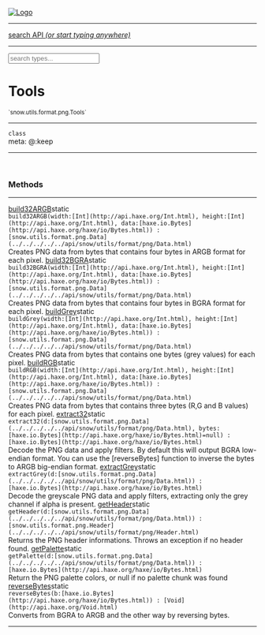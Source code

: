 
[![Logo](../../../../../images/logo.png)](../../../../../api/index.html)

<hr/>
<a href="#" id="search_bar" onclick="return;"><div> search API <em>(or start typing anywhere)</em> </div></a>
<hr/>

<script src="../../../../../js/omnibar.js"> </script>
<link rel="stylesheet" type="text/css" href="../../../../../css/omnibar.css" media="all">

<div id="omnibar"> <a href="#" onclick="return" id="omnibar_close"></a> <input id="omnibar_text" type="text" placeholder="search types..."></input></div>
<script  id="typelist" data-relpath="../../../../../" data-types="snow.App,snow.AppFixedTimestep,snow.Core,snow.CoreBinding,snow.Log,snow.Snow,snow.assets.Asset,snow.assets.AssetAudio,snow.assets.AssetBytes,snow.assets.AssetImage,snow.assets.AssetSystem,snow.assets.AssetSystemBinding,snow.assets.AssetText,snow.assets.Assets,snow.audio.Audio,snow.audio.AudioSystem,snow.audio.AudioSystemBinding,snow.audio.Sound,snow.audio.SoundBinding,snow.audio.SoundStream,snow.audio.openal.AL,snow.audio.openal.ALC,snow.audio.openal.Context,snow.audio.openal.Device,snow.input.Input,snow.input.InputSystem,snow.input.InputSystemBinding,snow.input.Keycodes,snow.input.MapIntBool,snow.input.MapIntFloat,snow.input.Scancodes,snow.io.IO,snow.io.IOSystem,snow.io.IOSystemBinding,snow.platform.native.Core,snow.platform.native.StaticSnow,snow.platform.native.assets.AssetSystem,snow.platform.native.audio.AudioSystem,snow.platform.native.audio.Sound,snow.platform.native.audio.SoundStream,snow.platform.native.audio.openal.AL,snow.platform.native.audio.openal.ALC,snow.platform.native.audio.openal.AudioSystem,snow.platform.native.audio.openal.Context,snow.platform.native.audio.openal.Device,snow.platform.native.audio.openal.OpenALHelper,snow.platform.native.audio.openal.Sound,snow.platform.native.audio.openal.SoundStream,snow.platform.native.audio.openal._AL.Context_Impl_,snow.platform.native.audio.openal._AL.Device_Impl_,snow.platform.native.input.InputSystem,snow.platform.native.input.sdl.ControllerEventType,snow.platform.native.input.sdl.GamepadEventTypes,snow.platform.native.input.sdl.InputSystem,snow.platform.native.input.sdl.KeyEventType,snow.platform.native.input.sdl.KeyEventTypes,snow.platform.native.input.sdl.ModValue,snow.platform.native.input.sdl.MouseEventType,snow.platform.native.input.sdl.MouseEventTypes,snow.platform.native.input.sdl.TouchEventTypes,snow.platform.native.input.sdl.TouchState,snow.platform.native.io.IOFile,snow.platform.native.io.IOSystem,snow.platform.native.render.opengl.GL,snow.platform.native.render.opengl.GLActiveInfo,snow.platform.native.render.opengl.GLBuffer,snow.platform.native.render.opengl.GLContextAttributes,snow.platform.native.render.opengl.GLFBO,snow.platform.native.render.opengl.GLFramebuffer,snow.platform.native.render.opengl.GLObject,snow.platform.native.render.opengl.GLProgram,snow.platform.native.render.opengl.GLRBO,snow.platform.native.render.opengl.GLRenderbuffer,snow.platform.native.render.opengl.GLShader,snow.platform.native.render.opengl.GLShaderPrecisionFormat,snow.platform.native.render.opengl.GLTexture,snow.platform.native.render.opengl.GLUniformLocation,snow.platform.native.render.opengl._GL.GLFramebuffer_Impl_,snow.platform.native.render.opengl._GL.GLRenderbuffer_Impl_,snow.platform.native.utils.ArrayBuffer,snow.platform.native.utils.ArrayBufferView,snow.platform.native.utils.ByteArray,snow.platform.native.utils.Compression,snow.platform.native.utils.Float32Array,snow.platform.native.utils.Int16Array,snow.platform.native.utils.Int32Array,snow.platform.native.utils.Int8Array,snow.platform.native.utils.UInt16Array,snow.platform.native.utils.UInt32Array,snow.platform.native.utils.UInt8Array,snow.platform.native.utils.UInt8ClampedArray,snow.platform.native.window.WindowSystem,snow.platform.native.window.sdl.WindowSystem,snow.platform.web.assets.psd.PSD,snow.platform.web.audio.AudioSystem,snow.platform.web.audio.Sound,snow.platform.web.audio.SoundStream,snow.platform.web.audio.howlerjs.AudioParams,snow.platform.web.audio.howlerjs.AudioSystem,snow.platform.web.audio.howlerjs.Howl,snow.platform.web.audio.howlerjs.Howler,snow.platform.web.audio.howlerjs.SoundStream,snow.platform.web.audio.howlerjs.SpriteParams,snow.render.opengl.GL,snow.render.opengl.GLActiveInfo,snow.render.opengl.GLBuffer,snow.render.opengl.GLContextAttributes,snow.render.opengl.GLFramebuffer,snow.render.opengl.GLProgram,snow.render.opengl.GLRenderbuffer,snow.render.opengl.GLShader,snow.render.opengl.GLTexture,snow.render.opengl.GLUniformLocation,snow.types.AppConfig,snow.types.AppConfigNative,snow.types.AppConfigWeb,snow.types.AssetAudioOptions,snow.types.AssetBytesOptions,snow.types.AssetImageOptions,snow.types.AssetInfo,snow.types.AssetTextOptions,snow.types.AssetType,snow.types.AudioDataBlob,snow.types.AudioDataInfo,snow.types.AudioFormatType,snow.types.AudioHandle,snow.types.AudioInfo,snow.types.DisplayMode,snow.types.FileEvent,snow.types.FileEventType,snow.types.FileEvents,snow.types.FileFilter,snow.types.GamepadDeviceEventType,snow.types.ImageInfo,snow.types.InputEvent,snow.types.InputEventType,snow.types.InputEvents,snow.types.Key,snow.types.ModState,snow.types.Scan,snow.types.SnowConfig,snow.types.SystemEvent,snow.types.SystemEventType,snow.types.SystemEvents,snow.types.TextEventType,snow.types.WindowConfig,snow.types.WindowEvent,snow.types.WindowEventType,snow.types.WindowEvents,snow.types.WindowHandle,snow.utils.AbstractClass,snow.utils.AbstractClassBuilder,snow.utils.ArrayBuffer,snow.utils.ArrayBufferView,snow.utils.ByteArray,snow.utils.Float32Array,snow.utils.IDataInput,snow.utils.IMemoryRange,snow.utils.Int16Array,snow.utils.Int32Array,snow.utils.Int8Array,snow.utils.Libs,snow.utils.Timer,snow.utils.UInt16Array,snow.utils.UInt32Array,snow.utils.UInt8Array,snow.utils.UIntClamped8Array,snow.utils._AbstractClass.StringMap,snow.utils.format.png.Chunk,snow.utils.format.png.Color,snow.utils.format.png.Data,snow.utils.format.png.Header,snow.utils.format.png.Reader,snow.utils.format.png.Tools,snow.utils.format.png.Writer,snow.utils.format.tools.Adler32,snow.utils.format.tools.Deflate,snow.utils.format.tools.HuffTools,snow.utils.format.tools.Huffman,snow.utils.format.tools.Inflate,snow.utils.format.tools.InflateImpl,snow.utils.format.tools.MemoryBytes,snow.utils.format.tools._InflateImpl.State,snow.utils.format.tools._InflateImpl.Window,snow.window.Window,snow.window.WindowSystem,snow.window.WindowSystemBinding,snow.window.Windowing"></script>


<h1>Tools</h1>
<small>`snow.utils.format.png.Tools`</small>



<hr/>

`class`<br/><span class="meta">
meta: @:keep</span>

<hr/>


&nbsp;
&nbsp;






<h3>Methods</h3> <hr/><span class="method apipage">
            <a name="build32ARGB"><a class="lift" href="#build32ARGB">build32ARGB</a></a><span class="inline-block static">static</span><div class="clear"></div>
            <code class="signature apipage">build32ARGB(width:[Int](http://api.haxe.org/Int.html)<span></span>, height:[Int](http://api.haxe.org/Int.html)<span></span>, data:[haxe.io.Bytes](http://api.haxe.org/haxe/io/Bytes.html)<span></span>) : [snow.utils.format.png.Data](../../../../../api/snow/utils/format/png/Data.html)</code><br/><span class="small_desc_flat">Creates PNG data from bytes that contains four bytes in ARGB format for each pixel.</span>


</span>
<span class="method apipage">
            <a name="build32BGRA"><a class="lift" href="#build32BGRA">build32BGRA</a></a><span class="inline-block static">static</span><div class="clear"></div>
            <code class="signature apipage">build32BGRA(width:[Int](http://api.haxe.org/Int.html)<span></span>, height:[Int](http://api.haxe.org/Int.html)<span></span>, data:[haxe.io.Bytes](http://api.haxe.org/haxe/io/Bytes.html)<span></span>) : [snow.utils.format.png.Data](../../../../../api/snow/utils/format/png/Data.html)</code><br/><span class="small_desc_flat">Creates PNG data from bytes that contains four bytes in BGRA format for each pixel.</span>


</span>
<span class="method apipage">
            <a name="buildGrey"><a class="lift" href="#buildGrey">buildGrey</a></a><span class="inline-block static">static</span><div class="clear"></div>
            <code class="signature apipage">buildGrey(width:[Int](http://api.haxe.org/Int.html)<span></span>, height:[Int](http://api.haxe.org/Int.html)<span></span>, data:[haxe.io.Bytes](http://api.haxe.org/haxe/io/Bytes.html)<span></span>) : [snow.utils.format.png.Data](../../../../../api/snow/utils/format/png/Data.html)</code><br/><span class="small_desc_flat">Creates PNG data from bytes that contains one bytes (grey values) for each pixel.</span>


</span>
<span class="method apipage">
            <a name="buildRGB"><a class="lift" href="#buildRGB">buildRGB</a></a><span class="inline-block static">static</span><div class="clear"></div>
            <code class="signature apipage">buildRGB(width:[Int](http://api.haxe.org/Int.html)<span></span>, height:[Int](http://api.haxe.org/Int.html)<span></span>, data:[haxe.io.Bytes](http://api.haxe.org/haxe/io/Bytes.html)<span></span>) : [snow.utils.format.png.Data](../../../../../api/snow/utils/format/png/Data.html)</code><br/><span class="small_desc_flat">Creates PNG data from bytes that contains three bytes (R,G and B values) for each pixel.</span>


</span>
<span class="method apipage">
            <a name="extract32"><a class="lift" href="#extract32">extract32</a></a><span class="inline-block static">static</span><div class="clear"></div>
            <code class="signature apipage">extract32(d:[snow.utils.format.png.Data](../../../../../api/snow/utils/format/png/Data.html)<span></span>, bytes:[haxe.io.Bytes](http://api.haxe.org/haxe/io/Bytes.html)<span>=null</span>) : [haxe.io.Bytes](http://api.haxe.org/haxe/io/Bytes.html)</code><br/><span class="small_desc_flat">Decode the PNG data and apply filters. By default this will output BGRA low-endian format. You can use the [reverseBytes] function to inverse the bytes to ARGB big-endian format.</span>


</span>
<span class="method apipage">
            <a name="extractGrey"><a class="lift" href="#extractGrey">extractGrey</a></a><span class="inline-block static">static</span><div class="clear"></div>
            <code class="signature apipage">extractGrey(d:[snow.utils.format.png.Data](../../../../../api/snow/utils/format/png/Data.html)<span></span>) : [haxe.io.Bytes](http://api.haxe.org/haxe/io/Bytes.html)</code><br/><span class="small_desc_flat">Decode the greyscale PNG data and apply filters, extracting only the grey channel if alpha is present.</span>


</span>
<span class="method apipage">
            <a name="getHeader"><a class="lift" href="#getHeader">getHeader</a></a><span class="inline-block static">static</span><div class="clear"></div>
            <code class="signature apipage">getHeader(d:[snow.utils.format.png.Data](../../../../../api/snow/utils/format/png/Data.html)<span></span>) : [snow.utils.format.png.Header](../../../../../api/snow/utils/format/png/Header.html)</code><br/><span class="small_desc_flat">Returns the PNG header informations. Throws an exception if no header found.</span>


</span>
<span class="method apipage">
            <a name="getPalette"><a class="lift" href="#getPalette">getPalette</a></a><span class="inline-block static">static</span><div class="clear"></div>
            <code class="signature apipage">getPalette(d:[snow.utils.format.png.Data](../../../../../api/snow/utils/format/png/Data.html)<span></span>) : [haxe.io.Bytes](http://api.haxe.org/haxe/io/Bytes.html)</code><br/><span class="small_desc_flat">Return the PNG palette colors, or null if no palette chunk was found</span>


</span>
<span class="method apipage">
            <a name="reverseBytes"><a class="lift" href="#reverseBytes">reverseBytes</a></a><span class="inline-block static">static</span><div class="clear"></div>
            <code class="signature apipage">reverseBytes(b:[haxe.io.Bytes](http://api.haxe.org/haxe/io/Bytes.html)<span></span>) : [Void](http://api.haxe.org/Void.html)</code><br/><span class="small_desc_flat">Converts from BGRA to ARGB and the other way by reversing bytes.</span>


</span>



<hr/>

&nbsp;
&nbsp;
&nbsp;
&nbsp;